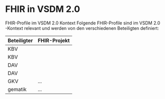 # FHIR in VSDM 2.0

FHIR-Profile im VSDM 2.0 Kontext
Folgende FHIR-Profile sind im VSDM 2.0 -Kontext relevant und werden von den verschiedenen Beteiligten definiert:


| Beteiligter | FHIR-Projekt |
| ----------- | ------------ |
| KBV | | ... |
| KBV | | ... |
| DAV | | ... |
| DAV | | ... |
| GKV | ... |
| gematik | ... |

